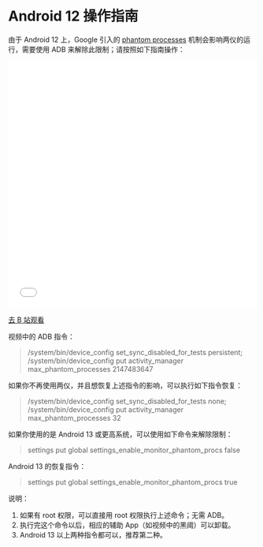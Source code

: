 # Android 12 操作指南

由于 Android 12 上，Google 引入的 [phantom processes](https://cs.android.com/android/_/android/platform/frameworks/base/+/157550849f0430181fa53c8e1b63112c59c6937b) 机制会影响两仪的运行，需要使用 ADB 来解除此限制；请按照如下指南操作：

<iframe src="//player.bilibili.com/player.html?aid=680784467&bvid=BV1LS4y177bG&cid=488098186&page=1" scrolling="no" border="0" frameborder="no" framespacing="0" allowfullscreen="true" width="100%" height="500" high_quality="1" danmaku="1"> </iframe>

[去 B 站观看](https://www.bilibili.com/video/BV1LS4y177bG?share_source=copy_web)

视频中的 ADB 指令：

> /system/bin/device_config set_sync_disabled_for_tests persistent; /system/bin/device_config put activity_manager max_phantom_processes 2147483647

如果你不再使用两仪，并且想恢复上述指令的影响，可以执行如下指令恢复：

> /system/bin/device_config set_sync_disabled_for_tests none; /system/bin/device_config put activity_manager max_phantom_processes 32

如果你使用的是 Android 13 或更高系统，可以使用如下命令来解除限制：

> settings put global settings_enable_monitor_phantom_procs false

Android 13 的恢复指令：

> settings put global settings_enable_monitor_phantom_procs true

说明：

1. 如果有 root 权限，可以直接用 root 权限执行上述命令；无需 ADB。
2. 执行完这个命令以后，相应的辅助 App（如视频中的黑阈）可以卸载。
3. Android 13 以上两种指令都可以，推荐第二种。
